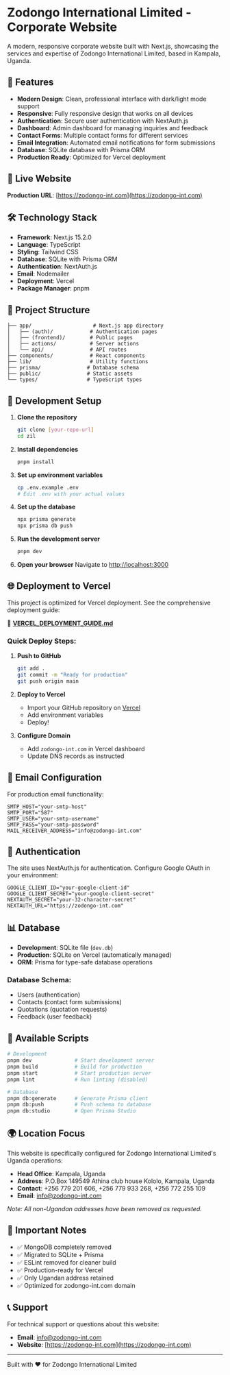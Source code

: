 # Zodongo International Limited - Corporate Website

A modern, responsive corporate website built with Next.js, showcasing the services and expertise of Zodongo International Limited, based in Kampala, Uganda.

## 🌟 Features

- **Modern Design**: Clean, professional interface with dark/light mode support
- **Responsive**: Fully responsive design that works on all devices
- **Authentication**: Secure user authentication with NextAuth.js
- **Dashboard**: Admin dashboard for managing inquiries and feedback
- **Contact Forms**: Multiple contact forms for different services
- **Email Integration**: Automated email notifications for form submissions
- **Database**: SQLite database with Prisma ORM
- **Production Ready**: Optimized for Vercel deployment

## 🚀 Live Website

**Production URL**: [https://zodongo-int.com](https://zodongo-int.com)

## 🛠️ Technology Stack

- **Framework**: Next.js 15.2.0
- **Language**: TypeScript
- **Styling**: Tailwind CSS
- **Database**: SQLite with Prisma ORM
- **Authentication**: NextAuth.js
- **Email**: Nodemailer
- **Deployment**: Vercel
- **Package Manager**: pnpm

## 📁 Project Structure

```
├── app/                    # Next.js app directory
│   ├── (auth)/            # Authentication pages
│   ├── (frontend)/        # Public pages
│   ├── actions/           # Server actions
│   └── api/               # API routes
├── components/            # React components
├── lib/                   # Utility functions
├── prisma/               # Database schema
├── public/               # Static assets
└── types/                # TypeScript types
```

## 🔧 Development Setup

1. **Clone the repository**

   ```bash
   git clone [your-repo-url]
   cd zil
   ```

2. **Install dependencies**

   ```bash
   pnpm install
   ```

3. **Set up environment variables**

   ```bash
   cp .env.example .env
   # Edit .env with your actual values
   ```

4. **Set up the database**

   ```bash
   npx prisma generate
   npx prisma db push
   ```

5. **Run the development server**

   ```bash
   pnpm dev
   ```

6. **Open your browser**
   Navigate to [http://localhost:3000](http://localhost:3000)

## 🌐 Deployment to Vercel

This project is optimized for Vercel deployment. See the comprehensive deployment guide:

📖 **[VERCEL_DEPLOYMENT_GUIDE.md](./VERCEL_DEPLOYMENT_GUIDE.md)**

### Quick Deploy Steps:

1. **Push to GitHub**

   ```bash
   git add .
   git commit -m "Ready for production"
   git push origin main
   ```

2. **Deploy to Vercel**

   - Import your GitHub repository on [Vercel](https://vercel.com)
   - Add environment variables
   - Deploy!

3. **Configure Domain**
   - Add `zodongo-int.com` in Vercel dashboard
   - Update DNS records as instructed

## 📧 Email Configuration

For production email functionality:

```env
SMTP_HOST="your-smtp-host"
SMTP_PORT="587"
SMTP_USER="your-smtp-username"
SMTP_PASS="your-smtp-password"
MAIL_RECEIVER_ADDRESS="info@zodongo-int.com"
```

## 🔐 Authentication

The site uses NextAuth.js for authentication. Configure Google OAuth in your environment:

```env
GOOGLE_CLIENT_ID="your-google-client-id"
GOOGLE_CLIENT_SECRET="your-google-client-secret"
NEXTAUTH_SECRET="your-32-character-secret"
NEXTAUTH_URL="https://zodongo-int.com"
```

## 📊 Database

- **Development**: SQLite file (`dev.db`)
- **Production**: SQLite on Vercel (automatically managed)
- **ORM**: Prisma for type-safe database operations

### Database Schema:

- Users (authentication)
- Contacts (contact form submissions)
- Quotations (quotation requests)
- Feedback (user feedback)

## 🔧 Available Scripts

```bash
# Development
pnpm dev              # Start development server
pnpm build            # Build for production
pnpm start            # Start production server
pnpm lint             # Run linting (disabled)

# Database
pnpm db:generate      # Generate Prisma client
pnpm db:push          # Push schema to database
pnpm db:studio        # Open Prisma Studio
```

## 🌍 Location Focus

This website is specifically configured for Zodongo International Limited's Uganda operations:

- **Head Office**: Kampala, Uganda
- **Address**: P.O.Box 149549 Athina club house Kololo, Kampala, Uganda
- **Contact**: +256 779 201 606, +256 779 933 268, +256 772 255 109
- **Email**: info@zodongo-int.com

_Note: All non-Ugandan addresses have been removed as requested._

## 🚨 Important Notes

- ✅ MongoDB completely removed
- ✅ Migrated to SQLite + Prisma
- ✅ ESLint removed for cleaner build
- ✅ Production-ready for Vercel
- ✅ Only Ugandan address retained
- ✅ Optimized for zodongo-int.com domain

## 📞 Support

For technical support or questions about this website:

- **Email**: info@zodongo-int.com
- **Website**: [https://zodongo-int.com](https://zodongo-int.com)

---

Built with ❤️ for Zodongo International Limited
